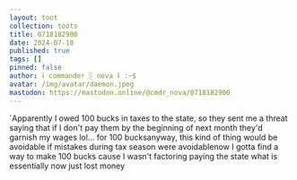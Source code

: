```yaml
---
layout: toot
collection: toots
title: 0718182900
date: 2024-07-18
published: true
tags: []
pinned: false
author: ⸸ commander ░ nova ⸸ :~$
avatar: /img/avatar/daemon.jpeg
mastodon: https://mastodon.online/@cmdr_nova/0718182900
---
```


`Apparently I owed 100 bucks in taxes to the state, so they sent me a threat saying that if I don't pay them by the beginning of next month they'd garnish my wages lol... for 100 bucksanyway, this kind of thing would be avoidable if mistakes during tax season were avoidablenow I gotta find a way to make 100 bucks cause I wasn't factoring paying the state what is essentially now just lost money
